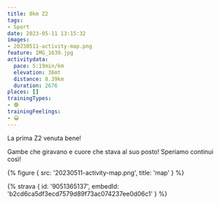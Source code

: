 ```yaml
---
title: 8km Z2
tags:
- Sport
date: 2023-05-11 13:15:32
images:
- 20230511-activity-map.png
feature: IMG_1639.jpg
activitydata:
  pace: 5:19min/km
  elevation: 36mt
  distance: 8.39km
  duration: 2676
places: []
trainingTypes:
- 🟢
trainingFeelings:
- 😀
---
```


La prima Z2 venuta bene!
<!--more--> 
Gambe che giravano e cuore che stava al suo posto!
Speriamo continui così!


{% figure { src: '20230511-activity-map.png', title: 'map' } %}


{% strava { id: '9051365137', embedId: 'b2cd6ca5df3ecd7579d89f73ac074237ee0d06c1' } %}